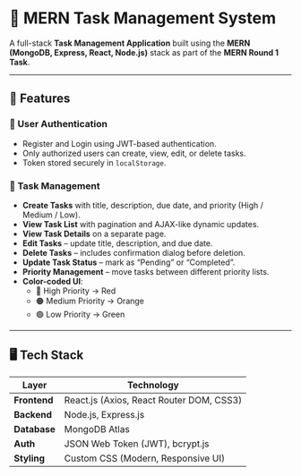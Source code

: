 # 🧩 MERN Task Management System

A full-stack **Task Management Application** built using the **MERN (MongoDB, Express, React, Node.js)** stack as part of the **MERN Round 1 Task**.

---

## 🚀 Features

### 🔐 User Authentication
- Register and Login using JWT-based authentication.
- Only authorized users can create, view, edit, or delete tasks.
- Token stored securely in `localStorage`.

### 🧭 Task Management
- **Create Tasks** with title, description, due date, and priority (High / Medium / Low).
- **View Task List** with pagination and AJAX-like dynamic updates.
- **View Task Details** on a separate page.
- **Edit Tasks** – update title, description, and due date.
- **Delete Tasks** – includes confirmation dialog before deletion.
- **Update Task Status** – mark as “Pending” or “Completed”.
- **Priority Management** – move tasks between different priority lists.
- **Color-coded UI**:
  - 🔴 High Priority → Red  
  - 🟠 Medium Priority → Orange  
  - 🟢 Low Priority → Green  

---

## 🖥️ Tech Stack

| Layer | Technology |
|-------|-------------|
| **Frontend** | React.js (Axios, React Router DOM, CSS3) |
| **Backend** | Node.js, Express.js |
| **Database** | MongoDB Atlas |
| **Auth** | JSON Web Token (JWT), bcrypt.js |
| **Styling** | Custom CSS (Modern, Responsive UI) |
